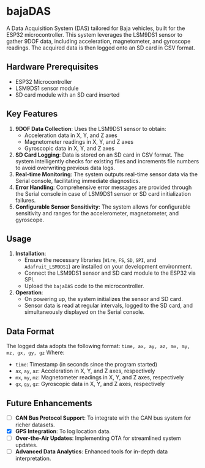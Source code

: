 # bajaDAS

A Data Acquisition System (DAS) tailored for Baja vehicles, built for the ESP32 microcontroller. This system leverages the LSM9DS1 sensor to gather 9DOF data, including acceleration, magnetometer, and gyroscope readings. The acquired data is then logged onto an SD card in CSV format.

## Hardware Prerequisites
- ESP32 Microcontroller
- LSM9DS1 sensor module
- SD card module with an SD card inserted

## Key Features
1. **9DOF Data Collection**: Uses the LSM9DS1 sensor to obtain:
   - Acceleration data in X, Y, and Z axes
   - Magnetometer readings in X, Y, and Z axes
   - Gyroscopic data in X, Y, and Z axes
2. **SD Card Logging**: Data is stored on an SD card in CSV format. The system intelligently checks for existing files and increments file numbers to avoid overwriting previous data logs.
3. **Real-time Monitoring**: The system outputs real-time sensor data via the Serial console, facilitating immediate diagnostics.
4. **Error Handling**: Comprehensive error messages are provided through the Serial console in case of LSM9DS1 sensor or SD card initialization failures.
5. **Configurable Sensor Sensitivity**: The system allows for configurable sensitivity and ranges for the accelerometer, magnetometer, and gyroscope.

## Usage
1. **Installation**:
   - Ensure the necessary libraries (`Wire`, `FS`, `SD`, `SPI`, and `Adafruit_LSM9DS1`) are installed on your development environment.
   - Connect the LSM9DS1 sensor and SD card module to the ESP32 via SPI.
   - Upload the `bajaDAS` code to the microcontroller.
2. **Operation**:
   - On powering up, the system initializes the sensor and SD card.
   - Sensor data is read at regular intervals, logged to the SD card, and simultaneously displayed on the Serial console.

## Data Format
The logged data adopts the following format:
`time, ax, ay, az, mx, my, mz, gx, gy, gz`
Where:
- `time`: Timestamp (in seconds since the program started)
- `ax`, `ay`, `az`: Acceleration in X, Y, and Z axes, respectively
- `mx`, `my`, `mz`: Magnetometer readings in X, Y, and Z axes, respectively
- `gx`, `gy`, `gz`: Gyroscopic data in X, Y, and Z axes, respectively

## Future Enhancements
- [ ] **CAN Bus Protocol Support**: To integrate with the CAN bus system for richer datasets.
- [x] **GPS Integration**: To log location data.
- [ ] **Over-the-Air Updates**: Implementing OTA for streamlined system updates.
- [ ] **Advanced Data Analytics**: Enhanced tools for in-depth data interpretation.
